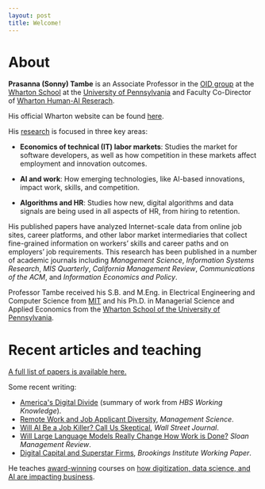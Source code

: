 ```yaml
---
layout: post
title: Welcome!
---
```


# About

**Prasanna (Sonny) Tambe** is an Associate Professor in the [OID group](http://oid.wharton.upenn.edu) at the [Wharton School](http://www.wharton.upenn.edu) at the [University of Pennsylvania](http://www.upenn.edu) and Faculty Co-Director of [Wharton Human-AI Reserach](https://ai.wharton.upenn.edu).

His official Wharton website can be found [here](https://oid.wharton.upenn.edu/profile/tambe/).

His [research](papers) is focused in three key areas:

- **Economics of technical (IT) labor markets**: Studies the market for software developers, as well as how competition in these markets affect employment and innovation outcomes.

- **AI and work**: How emerging technologies, like AI-based innovations, impact work, skills, and competition.

- **Algorithms and HR**: Studies how new, digital algorithms and data signals are being used in all aspects of HR, from hiring to retention.

His published papers have analyzed Internet-scale data from online job sites, career platforms, and other labor market intermediaries that collect fine-grained information on workers’ skills and career paths and on employers’ job requirements. This research has been published in a number of academic journals including _Management Science_, _Information Systems Research_, _MIS Quarterly_, _California Management Review_, _Communications of the ACM_, and _Information Economics and Policy_. 

Professor Tambe received his S.B. and M.Eng. in Electrical Engineering and Computer Science from [MIT](http://web.mit.edu) and his Ph.D. in Managerial Science and Applied Economics from the [Wharton School of the University of Pennsylvania](http://www.wharton.upenn.edu).

# Recent articles and teaching

[A full list of papers is available here.](papers)

Some recent writing:
- [America's Digital Divide](https://www.library.hbs.edu/working-knowledge/americas-digital-divide-where-workers-are-falling-behind) (summary of work from _HBS Working Knowledge_).
- [Remote Work and Job Applicant Diversity](https://pubsonline.informs.org/doi/full/10.1287/mnsc.2022.03391?casa_token=3GHLcK35pMMAAAAA%3A2_UR5fYIZBjWZxwWS4kyQqccxAXkQ188Br_0akPotzqykhTh_4GKewdP8QbHvqhMXIohq4P4I2yo), _Management Science_.
- [Will AI Be a Job Killer? Call Us Skeptical](https://www.wsj.com/tech/ai/will-ai-be-a-job-killer-call-us-skeptical-9b4199bd), _Wall Street Journal_.
- [Will Large Language Models Really Change How Work is Done?](https://sloanreview.mit.edu/article/will-large-language-models-really-change-how-work-is-done/) _Sloan Management Review_.
- [Digital Capital and Superstar Firms](https://www.brookings.edu/articles/digital-capital-and-superstar-firms/), _Brookings Institute Working Paper_.

He teaches [award-winning](https://poetsandquantsforundergrads.com/2020/12/01/2020-best-undergraduate-professors-prasanna-sonny-tambe-university-of-pennsylvania-wharton-school/) courses on [how digitization, data science, and AI are impacting business](teaching).
